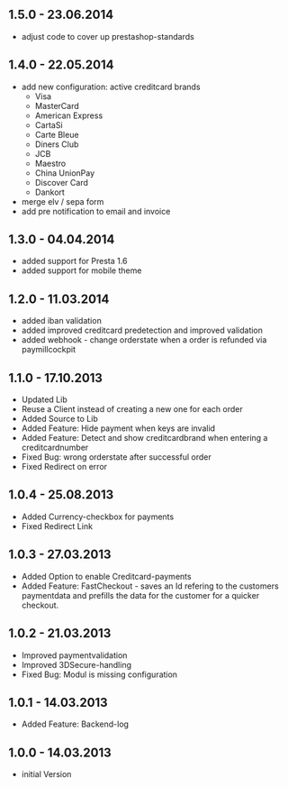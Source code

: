 ## 1.5.0 - 23.06.2014
* adjust code to cover up prestashop-standards

## 1.4.0 - 22.05.2014
* add new configuration: active creditcard brands
    - Visa
	- MasterCard
	- American Express
	- CartaSi
	- Carte Bleue
	- Diners Club
	- JCB
	- Maestro
	- China UnionPay
	- Discover Card
	- Dankort
* merge elv / sepa form
* add pre notification to email and invoice

## 1.3.0 - 04.04.2014
* added support for Presta 1.6
* added support for mobile theme

## 1.2.0 - 11.03.2014
* added iban validation
* added improved creditcard predetection and improved validation
* added webhook - change orderstate when a order is refunded via paymillcockpit

## 1.1.0 - 17.10.2013
* Updated Lib
* Reuse a Client instead of creating a new one for each order
* Added Source to Lib
* Added Feature: Hide payment when keys are invalid
* Added Feature: Detect and show creditcardbrand when entering a creditcardnumber
* Fixed Bug: wrong orderstate after successful order
* Fixed Redirect on error

## 1.0.4 - 25.08.2013
* Added Currency-checkbox for payments
* Fixed Redirect Link

## 1.0.3 - 27.03.2013
* Added Option to enable Creditcard-payments
* Added Feature: FastCheckout - saves an Id refering to the customers paymentdata and prefills the data for the customer for a quicker checkout.

## 1.0.2 - 21.03.2013
* Improved paymentvalidation
* Improved 3DSecure-handling
* Fixed Bug: Modul is missing configuration

## 1.0.1 - 14.03.2013
* Added Feature: Backend-log

## 1.0.0 - 14.03.2013
* initial Version